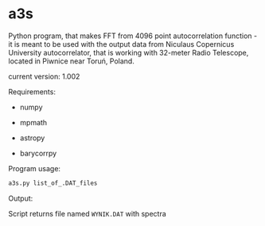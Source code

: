 # a3s
Python program, that makes FFT from 4096 point autocorrelation function - it is meant to be used with the output data from Niculaus Copernicus University autocorrelator, that is working with 32-meter Radio Telescope, located in Piwnice near Toruń, Poland.

current version: 1.002

Requirements:

- numpy

- mpmath

- astropy

- barycorrpy


Program usage:
```bash
a3s.py list_of_.DAT_files
```

Output:

Script returns file named ```WYNIK.DAT``` with spectra

